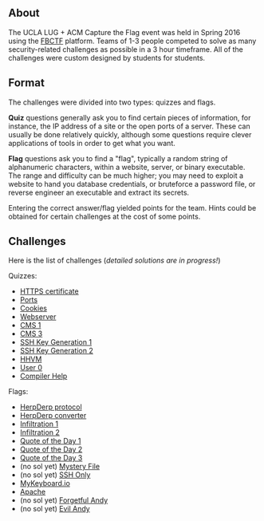 ## About

The UCLA LUG + ACM Capture the Flag event was held in Spring 2016 using the
[FBCTF](https://github.com/facebook/fbctf) platform. Teams of 1-3 people
competed to solve as many security-related challenges as possible in a 3 hour
timeframe. All of the challenges were custom designed by students for students.

## Format

The challenges were divided into two types: quizzes and flags.

__Quiz__ questions generally ask you to find certain pieces of information, for
instance, the IP address of a site or the open ports of a server. These can
usually be done relatively quickly, although some questions require clever
applications of tools in order to get what you want.

__Flag__ questions ask you to find a "flag", typically a random string of
alphanumeric characters, within a website, server, or binary executable. The
range and difficulty can be much higher; you may need to exploit a website to
hand you database credentials, or bruteforce a password file, or reverse
engineer an executable and extract its secrets.

Entering the correct answer/flag yielded points for the team. Hints could be
obtained for certain challenges at the cost of some points.

## Challenges

Here is the list of challenges (_detailed solutions are in progress!_)

Quizzes:
* [HTTPS certificate](quizzes/https-certificate/)
* [Ports](quizzes/ports/)
* [Cookies](quizzes/cookies/)
* [Webserver](quizzes/webserver/)
* [CMS 1](quizzes/cms-1/)
* [CMS 3](quizzes/cms-3/)
* [SSH Key Generation 1](quizzes/ssh-key-generation-1/)
* [SSH Key Generation 2](quizzes/ssh-key-generation-2/)
* [HHVM](quizzes/hhvm/)
* [User 0](quizzes/user-0/)
* [Compiler Help](quizzes/compiler-help/)

Flags:
* [HerpDerp protocol](flags/herpderp-protocol/)
* [HerpDerp converter](flags/herpderp-converter/)
* [Infiltration 1](flags/infiltration-1/)
* [Infiltration 2](flags/infiltration-2/)
* [Quote of the Day 1](flags/quote-of-the-day-1/)
* [Quote of the Day 2](flags/quote-of-the-day-2/)
* [Quote of the Day 3](flags/quote-of-the-day-3/)
* (no sol yet) [Mystery File](flags/mystery-file/)
* (no sol yet) [SSH Only](flags/ssh-only/)
* [MyKeyboard.io](flags/mykeyboard-io/)
* [Apache](flags/apache/)
* (no sol yet) [Forgetful Andy](flags/forgetful-andy/)
* (no sol yet) [Evil Andy](flags/evil-andy/)
